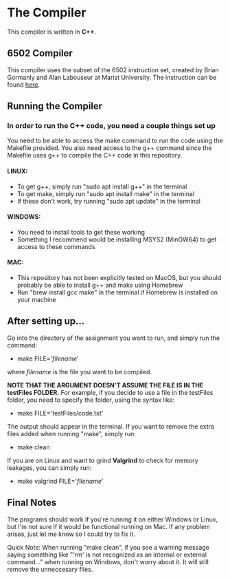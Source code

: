 # The Compiler
This compiler is written in **C++**. 

## 6502 Compiler
This compiler uses the subset of the 6502 instruction set, created by Brian Gormanly and Alan Labouseur at Marist University.
The instruction can be found [here](https://www.labouseur.com/commondocs/6502alan-instruction-set.pdf).

## Running the Compiler
### In order to run the C++ code, you need a couple things set up
You need to be able to access the make command to run the code using the Makefile provided.
You also need access to the g++ command since the Makefile uses g++ to compile the C++ code in this repository.

#### LINUX:
  - To get g++, simply run "sudo apt install g++" in the terminal
  - To get make, simply run "sudo apt install make" in the terminal
  - If these don't work, try running "sudo apt update" in the terminal

#### WINDOWS:
  - You need to install tools to get these working
  - Something I recommend would be installing MSYS2 (MinGW64) to get access to these commands

#### MAC:
  - This repository has not been explicitly tested on MacOS, but you should probably be able to install g++ and make using Homebrew
  - Run "brew install gcc make" in the terminal if Homebrew is installed on your machine

## After setting up...
  
Go into the directory of the assignment you want to run, and simply run the command:
  - make FILE='*filename*'

where *filename* is the file you want to be compiled. 

**NOTE THAT THE ARGUMENT DOESN'T ASSUME THE FILE IS IN THE testFiles FOLDER.** For example, if you decide to use a file in the testFiles folder, you need to specify the folder, using the syntax like: 
  - make FILE='testFiles/code.txt'
    
The output should appear in the terminal. 
If you want to remove the extra files added when running "make", simply run:
  - make clean

If you are on Linux and want to grind **Valgrind** to check for memory leakages, you can simply run:
  - make valgrind FILE='*filename*'

## Final Notes
The programs should work if you're running it on either Windows or Linux, but I'm not sure if it would be functional running on Mac.
If any problem arises, just let me know so I could try to fix it.

Quick Note: When running "make clean", if you see a warning message saying something like "'rm' is not recognized as an internal or external command..." when running on Windows, don't worry about it. It will still remove the unneccesary files.
